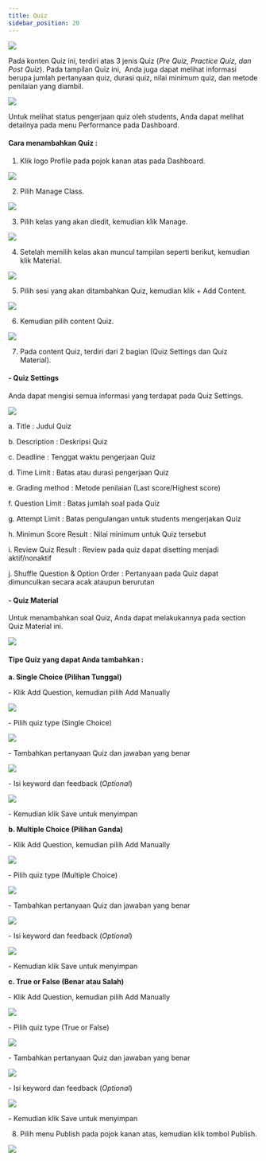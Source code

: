 ```yaml
---
title: Quiz
sidebar_position: 20
---
```

![](/img/degree-lecture-quiz.jpg)

Pada konten Quiz ini, terdiri atas 3 jenis Quiz (*Pre Quiz, Practice Quiz, dan Post Quiz*). Pada tampilan Quiz ini,  Anda juga dapat melihat informasi berupa jumlah pertanyaan quiz, durasi quiz, nilai minimum quiz, dan metode penilaian yang diambil.

![](/img/degree-lecture-quiz-2.jpg)

Untuk melihat status pengerjaan quiz oleh students, Anda dapat melihat detailnya pada menu Performance pada Dashboard. 

#### **Cara menambahkan Quiz :**

1. Klik logo Profile pada pojok kanan atas pada Dashboard.

![](/img/degree-lecture-manage-class.jpg)

2. Pilih Manage Class.

![](/img/degree-lecture-manage-class-2.jpg)

3. Pilih kelas yang akan diedit, kemudian klik Manage.

![](/img/degree-lecture-manage-class-3.jpg)

4. Setelah memilih kelas akan muncul tampilan seperti berikut, kemudian klik Material.

![](/img/degree-lecture-manage-class-4.jpg)

5. Pilih sesi yang akan ditambahkan Quiz, kemudian klik + Add Content.

![](/img/articlee-5.jpg)

6. Kemudian pilih content Quiz.

![](/img/degree-lecture-quiz-3.jpg)

7. Pada content Quiz, terdiri dari 2 bagian (Quiz Settings dan Quiz Material).

#### **\- Quiz Settings**

Anda dapat mengisi semua informasi yang terdapat pada Quiz Settings.

![](/img/degree-lecture-quiz-4.jpg)

a. Title : Judul Quiz

b. Description : Deskripsi Quiz

c. Deadline : Tenggat waktu pengerjaan Quiz

d. Time Limit : Batas atau durasi pengerjaan Quiz

e. Grading method : Metode penilaian (Last score/Highest score)

f. Question Limit : Batas jumlah soal pada Quiz

g. Attempt Limit : Batas pengulangan untuk students mengerjakan Quiz

h. Minimun Score Result : Nilai minimum untuk Quiz tersebut

i. Review Quiz Result : Review pada quiz dapat disetting menjadi aktif/nonaktif

j. Shuffle Question & Option Order : Pertanyaan pada Quiz dapat dimunculkan secara acak ataupun berurutan

#### **\- Quiz Material**

Untuk menambahkan soal Quiz, Anda dapat melakukannya pada section Quiz Material ini.

![](/img/degree-lecture-quiz-5.jpg)

#### **Tipe Quiz yang dapat Anda tambahkan :**

**a. Single Choice (Pilihan Tunggal)**

\- Klik Add Question, kemudian pilih Add Manually

![](/img/degree-lecture-quiz-6.jpg)

\- Pilih quiz type (Single Choice)

![](/img/degree-lecture-quiz-7.jpg)

\- Tambahkan pertanyaan Quiz dan jawaban yang benar

![](/img/degree-lecture-quiz-9.jpg)

\- Isi keyword dan feedback (*Optional*)

![](/img/degree-lecture-quiz-13.jpg)

\- Kemudian klik Save untuk menyimpan

**b. Multiple Choice (Pilihan Ganda)**

\- Klik Add Question, kemudian pilih Add Manually

![](/img/degree-lecture-quiz-6.jpg)

\- Pilih quiz type (Multiple Choice)

![](/img/degree-lecture-quiz-14.jpg)

\- Tambahkan pertanyaan Quiz dan jawaban yang benar

![](/img/degree-lecture-quiz-11.jpg)

\- Isi keyword dan feedback (*Optional*)

![](/img/degree-lecture-quiz-13.jpg)

\- Kemudian klik Save untuk menyimpan

**c. True or False (Benar atau Salah)**

\- Klik Add Question, kemudian pilih Add Manually

![](/img/degree-lecture-quiz-6.jpg)

\- Pilih quiz type (True or False)

![](/img/degree-lecture-quiz-15.jpg)

\- Tambahkan pertanyaan Quiz dan jawaban yang benar

![](/img/degree-lecture-quiz-12.jpg)

\- Isi keyword dan feedback (*Optional*)

![](/img/degree-lecture-quiz-13.jpg)

\- Kemudian klik Save untuk menyimpan

8. Pilih menu Publish pada pojok kanan atas, kemudian klik tombol Publish.

![](/img/degree-lecture-publish.jpg)
